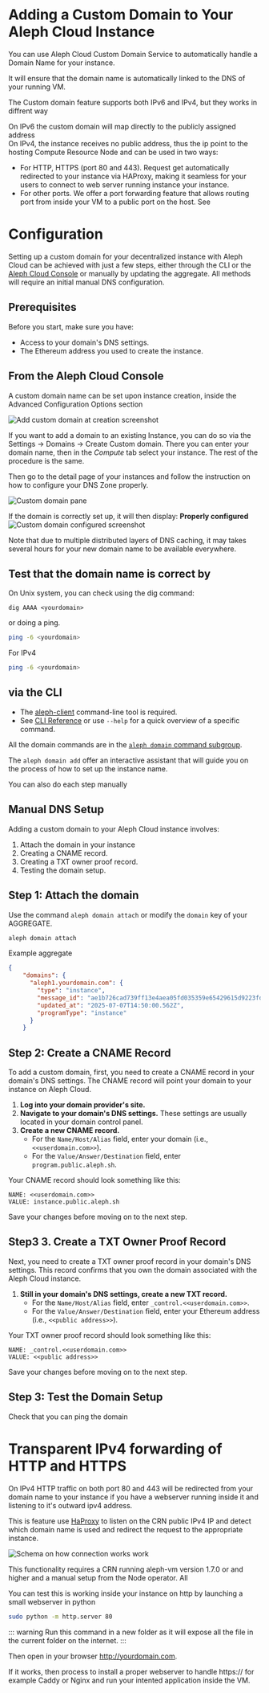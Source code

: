 # Adding a Custom Domain to Your Aleph Cloud Instance

You can use Aleph Cloud Custom Domain Service to automatically handle a Domain Name for your instance.

It will ensure that the domain name is automatically linked to the DNS of your running VM.

The Custom domain feature supports both  IPv6 and IPv4, but they works in diffrent way

On IPv6 the custom domain will map directly to the publicly assigned address  
On IPv4, the instance receives no public address, thus the ip point to the hosting Compute Resource Node and can be
used in two ways:

* For HTTP, HTTPS (port 80 and 443). Request get automatically redirected to your instance via HAProxy, making it
  seamless for your users to connect to web server running instance your instance.
* For other ports. We offer a port forwarding feature that allows routing port from inside your VM to a public port on
  the host. See [](../ipv4/ipv4-port-forwarding.md)

# Configuration

Setting up a custom domain for your decentralized instance with Aleph Cloud can be achieved with just a few steps,
either through the CLI or the [Aleph Cloud Console](https://app.aleph.cloud) or manually by updating the aggregate. All
methods will require an initial manual DNS configuration.

## Prerequisites

Before you start, make sure you have:

- Access to your domain's DNS settings.
- The Ethereum address you used to create the instance.

## From the Aleph Cloud Console

A custom domain name can be set upon instance creation, inside the Advanced Configuration Options section

![Add custom domain at creation screenshot](Add%20custom%20domain%20at%20creation.png)


If you want to add a domain to an existing Instance, you can do so via the Settings -> Domains -> Create Custom
domain.
There you can enter your domain name, then in the _Compute_ tab select your instance. The rest of the procedure is the
same.

Then go to the detail page of your instances and follow the instruction on how to configure your DNS Zone properly.

![Custom domain pane](Custom%20domain%20pane.png)



If the domain is correctly set up, it will then display: **Properly configured**
![Custom domain configured screenshot](Custom%20domain%20configured.png)

Note that due to multiple distributed layers of DNS caching, it may takes several hours for your new domain name to be
available everywhere.

## Test that the domain name is correct by

On Unix system, you can check using the dig command:

```
dig AAAA <yourdomain>
```

or doing a ping.

```bash
ping -6 <yourdomain>
```

For IPv4
```bash
ping -6 <yourdomain>
```

## via the CLI

- The [aleph-client](https://github.com/aleph-im/aleph-client/) command-line tool is required.<br>
-  See [CLI Reference](/devhub/sdks-and-tools/aleph-cli/) or use `--help` for a quick overview of a specific command.

All the domain commands are in the [`aleph domain` command subgroup](https://docs.aleph.cloud/devhub/sdks-and-tools/aleph-cli/commands/domain.html). 

The `aleph domain add` offer an interactive assistant that will guide you on the process of how to set up the instance name.

You can also do each step manually

## Manual DNS Setup 

Adding a custom domain to your Aleph Cloud instance involves:

1. Attach the domain in your instance 
1. Creating a CNAME record.
2. Creating a TXT owner proof record.
3. Testing the domain setup.


## Step 1: Attach the domain
Use the  command `aleph domain attach` or modify the `domain` key of your AGGREGATE. 
```bash
aleph domain attach 
```

Example aggregate
```json
{
    "domains": {
      "aleph1.yourdomain.com": {
        "type": "instance",
        "message_id": "ae1b726cad739ff13e4aea05fd035359e65429615d9223fd69fcc3d48e02a639",
        "updated_at": "2025-07-07T14:50:00.562Z",
        "programType": "instance"
      }
    }
```

## Step 2: Create a CNAME Record

To add a custom domain, first, you need to create a CNAME record in your domain's DNS settings. The CNAME record will
point your domain to your instance on Aleph Cloud.

1. **Log into your domain provider's site.**
2. **Navigate to your domain's DNS settings.** These settings are usually located in your domain control panel.
3. **Create a new CNAME record.**
    - For the `Name/Host/Alias` field, enter your domain (i.e., `<<userdomain.com>>`).
    - For the `Value/Answer/Destination` field, enter `program.public.aleph.sh`.

Your CNAME record should look something like this:

    NAME: <<userdomain.com>>
    VALUE: instance.public.aleph.sh

Save your changes before moving on to the next step.

## Step3 3. Create a TXT Owner Proof Record

Next, you need to create a TXT owner proof record in your domain's DNS settings. This record confirms that you own the
domain associated with the Aleph Cloud instance.

1. **Still in your domain's DNS settings, create a new TXT record.**
    - For the `Name/Host/Alias` field, enter `_control.<<userdomain.com>>`.
    - For the `Value/Answer/Destination` field, enter your Ethereum address (i.e., `<<public address>>`).

Your TXT owner proof record should look something like this:

    NAME: _control.<<userdomain.com>>
    VALUE: <<public address>>

Save your changes before moving on to the next step.

## Step 3: Test the Domain Setup

Check that you can ping the domain


# Transparent IPv4 forwarding of HTTP and HTTPS

On IPv4 HTTP traffic on both port 80 and 443 will be redirected from your domain name to your instance if you have a webserver running inside it and listening to it's outward ipv4 address.

This is feature use [HaProxy](https://www.haproxy.com/) to listen on the CRN public IPv4 IP and detect which domain name is used and redirect the request to the appropriate instance.

![Schema on how connection works work](schema%20custom%20domain%20instance.png)

This functionality requires a CRN running aleph-vm version 1.7.0 or and higher and a manual setup from the Node operator. All  

You can test this is working inside your instance on http by launching a small webserver in python
```bash
sudo python -m http.server 80
```

::: warning
Run this command in a new folder as it will expose all the file in the current folder on the internet.
:::

Then open in your browser http://yourdomain.com.

If it works, then process to install a proper webserver to handle https:// for example Caddy or Nginx and run your intented application inside the VM.